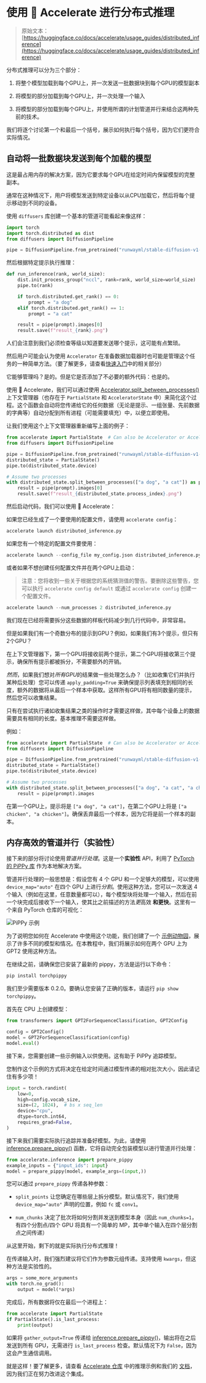 # 使用 🤗 Accelerate 进行分布式推理

> 原始文本：[https://huggingface.co/docs/accelerate/usage_guides/distributed_inference](https://huggingface.co/docs/accelerate/usage_guides/distributed_inference)

分布式推理可以分为三个部分：

1.  将整个模型加载到每个GPU上，并一次发送一批数据块到每个GPU的模型副本

1.  将模型的部分加载到每个GPU上，并一次处理一个输入

1.  将模型的部分加载到每个GPU上，并使用所谓的计划管道并行来结合这两种先前的技术。

我们将逐个讨论第一个和最后一个括号，展示如何执行每个括号，因为它们更符合实际情况。

## 自动将一批数据块发送到每个加载的模型

这是最占用内存的解决方案，因为它要求每个GPU在给定时间内保留模型的完整副本。

通常在这种情况下，用户将模型发送到特定设备以从CPU加载它，然后将每个提示移动到不同的设备。

使用 `diffusers` 库创建一个基本的管道可能看起来像这样：

```py
import torch
import torch.distributed as dist
from diffusers import DiffusionPipeline

pipe = DiffusionPipeline.from_pretrained("runwayml/stable-diffusion-v1-5", torch_dtype=torch.float16)
```

然后根据特定提示执行推理：

```py
def run_inference(rank, world_size):
    dist.init_process_group("nccl", rank=rank, world_size=world_size)
    pipe.to(rank)

    if torch.distributed.get_rank() == 0:
        prompt = "a dog"
    elif torch.distributed.get_rank() == 1:
        prompt = "a cat"

    result = pipe(prompt).images[0]
    result.save(f"result_{rank}.png")
```

人们会注意到我们必须检查等级以知道要发送哪个提示，这可能有点繁琐。

然后用户可能会认为使用 `Accelerator` 在准备数据加载器时也可能是管理这个任务的一种简单方法。（要了解更多，请查看[快速入门](../quicktour#distributed-evaluation)中的相关部分）

它能够管理吗？是的。但是它是否添加了不必要的额外代码：也是的。

使用 🤗 Accelerate，我们可以通过使用 [Accelerator.split_between_processes()](/docs/accelerate/v0.27.2/en/package_reference/accelerator#accelerate.Accelerator.split_between_processes) 上下文管理器（也存在于 `PartialState` 和 `AcceleratorState` 中）来简化这个过程。这个函数会自动将您传递给它的任何数据（无论是提示、一组张量、先前数据的字典等）自动分配到所有进程（可能需要填充）中，以便立即使用。

让我们使用这个上下文管理器重新编写上面的例子：

```py
from accelerate import PartialState  # Can also be Accelerator or AcceleratorState
from diffusers import DiffusionPipeline

pipe = DiffusionPipeline.from_pretrained("runwayml/stable-diffusion-v1-5", torch_dtype=torch.float16)
distributed_state = PartialState()
pipe.to(distributed_state.device)

# Assume two processes
with distributed_state.split_between_processes(["a dog", "a cat"]) as prompt:
    result = pipe(prompt).images[0]
    result.save(f"result_{distributed_state.process_index}.png")
```

然后启动代码，我们可以使用 🤗 Accelerate：

如果您已经生成了一个要使用的配置文件，请使用 `accelerate config`：

```py
accelerate launch distributed_inference.py
```

如果您有一个特定的配置文件要使用：

```py
accelerate launch --config_file my_config.json distributed_inference.py
```

或者如果不想创建任何配置文件并在两个GPU上启动：

> 注意：您将收到一些关于根据您的系统猜测值的警告。要删除这些警告，您可以执行 `accelerate config default` 或通过 `accelerate config` 创建一个配置文件。

```py
accelerate launch --num_processes 2 distributed_inference.py
```

我们现在已经将需要拆分这些数据的样板代码减少到几行代码中，非常容易。

但是如果我们有一个奇数分布的提示到GPU？例如，如果我们有3个提示，但只有2个GPU？

在上下文管理器下，第一个GPU将接收前两个提示，第二个GPU将接收第三个提示，确保所有提示都被拆分，不需要额外的开销。

*然而*，如果我们想对*所有GPU*的结果做一些处理怎么办？（比如收集它们并执行某种后处理）您可以传递 `apply_padding=True` 来确保提示列表填充到相同的长度，额外的数据将从最后一个样本中获取。这样所有GPU将有相同数量的提示，然后您可以收集结果。

只有在尝试执行诸如收集结果之类的操作时才需要这样做，其中每个设备上的数据需要具有相同的长度。基本推理不需要这样做。

例如：

```py
from accelerate import PartialState  # Can also be Accelerator or AcceleratorState
from diffusers import DiffusionPipeline

pipe = DiffusionPipeline.from_pretrained("runwayml/stable-diffusion-v1-5", torch_dtype=torch.float16)
distributed_state = PartialState()
pipe.to(distributed_state.device)

# Assume two processes
with distributed_state.split_between_processes(["a dog", "a cat", "a chicken"], apply_padding=True) as prompt:
    result = pipe(prompt).images
```

在第一个GPU上，提示将是 `["a dog", "a cat"]`，在第二个GPU上将是 `["a chicken", "a chicken"]`。确保丢弃最后一个样本，因为它将是前一个样本的副本。

## 内存高效的管道并行（实验性）

接下来的部分将讨论使用*管道并行处理*。这是一个**实验性** API，利用了 [PyTorch 的 PiPPy 库](https://github.com/pytorch/PiPPy/) 作为本地解决方案。

管道并行处理的一般思想是：假设您有 4 个 GPU 和一个足够大的模型，可以使用 `device_map="auto"` 在四个 GPU 上进行*分割*。使用这种方法，您可以一次发送 4 个输入（例如在这里，任意数量都可以），每个模型块将处理一个输入，然后在前一个块完成后接收下一个输入，使其比之前描述的方法*更*高效 **和更快**。这里有一个来自 PyTorch 仓库的可视化：

![PiPPy 示例](../Images/0d96d7f73aed95a927cf10c18cd407b8.png)

为了说明您如何在 Accelerate 中使用这个功能，我们创建了一个 [示例动物园](https://github.com/huggingface/accelerate/tree/main/examples/inference)，展示了许多不同的模型和情况。在本教程中，我们将展示如何在两个 GPU 上为 GPT2 使用这种方法。

在继续之前，请确保您已安装了最新的 pippy，方法是运行以下命令：

```py
pip install torchpippy
```

我们至少需要版本 0.2.0。要确认您安装了正确的版本，请运行 `pip show torchpippy`。

首先在 CPU 上创建模型：

```py
from transformers import GPT2ForSequenceClassification, GPT2Config

config = GPT2Config()
model = GPT2ForSequenceClassification(config)
model.eval()
```

接下来，您需要创建一些示例输入以供使用。这有助于 PiPPy 追踪模型。

您制作这个示例的方式将决定在给定时间通过模型传递的相对批次大小，因此请记住有多少项！

```py
input = torch.randint(
    low=0,
    high=config.vocab_size,
    size=(2, 1024),  # bs x seq_len
    device="cpu",
    dtype=torch.int64,
    requires_grad=False,
)
```

接下来我们需要实际执行追踪并准备好模型。为此，请使用 [inference.prepare_pippy()](/docs/accelerate/v0.27.2/en/package_reference/inference#accelerate.prepare_pippy) 函数，它将自动完全包装模型以进行管道并行处理：

```py
from accelerate.inference import prepare_pippy
example_inputs = {"input_ids": input}
model = prepare_pippy(model, example_args=(input,))
```

您可以通过 `prepare_pippy` 传递各种参数：

+   `split_points` 让您确定在哪些层上拆分模型。默认情况下，我们使用 `device_map="auto"` 声明的位置，例如 `fc` 或 `conv1`。

+   `num_chunks` 决定了批次将如何分割并发送到模型本身（因此 `num_chunks=1`，有四个分割点/四个 GPU 将具有一个简单的 MP，其中单个输入在四个层分割点之间传递）

从这里开始，剩下的就是实际执行分布式推理！

在传递输入时，我们强烈建议将它们作为参数元组传递。支持使用 `kwargs`，但这种方法是实验性的。

```py
args = some_more_arguments
with torch.no_grad():
    output = model(*args)
```

完成后，所有数据将仅在最后一个进程上：

```py
from accelerate import PartialState
if PartialState().is_last_process:
    print(output)
```

如果将 `gather_output=True` 传递给 [inference.prepare_pippy()](/docs/accelerate/v0.27.2/en/package_reference/inference#accelerate.prepare_pippy)，输出将在之后发送到所有 GPU，无需进行 `is_last_process` 检查。默认情况下为 `False`，因为这会产生通信调用。

就是这样！要了解更多，请查看 [Accelerate 仓库](https://github.com/huggingface/accelerate/tree/main/examples/inference) 中的推理示例和我们的 [文档](../package_reference/inference)，因为我们正在努力改进这个集成。
